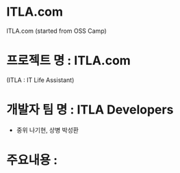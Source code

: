 # ITLA.com
ITLA.com (started from OSS Camp)

# 프로젝트 명 : ITLA.com
(ITLA : IT Life Assistant)
# 개발자 팀 명 : ITLA Developers
* 중위 나기현, 상병 박성환
# 주요내용 : 